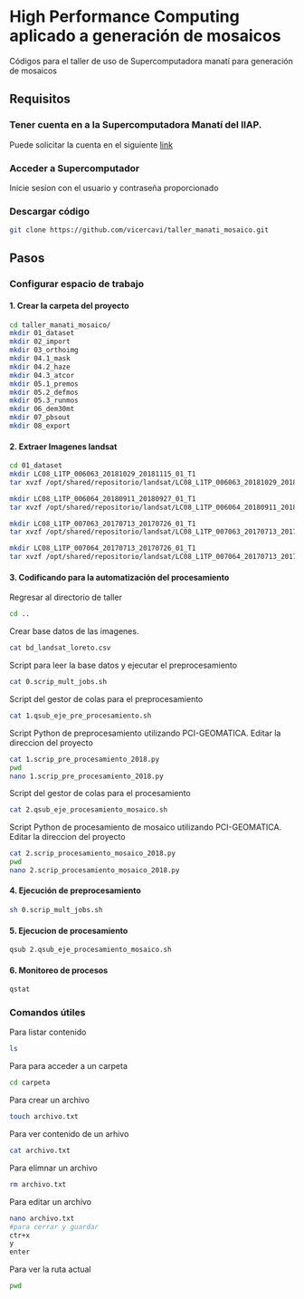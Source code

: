 # High Performance Computing aplicado a generación de mosaicos
Códigos para el taller de uso de Supercomputadora manatí para generación de mosaicos

## Requisitos
### Tener cuenta en a la Supercomputadora Manatí del IIAP. 
Puede solicitar la cuenta en el siguiente [link](https://docs.google.com/forms/d/e/1FAIpQLSetIRziYnWZbAeiRBg9jeNXnCWJQ0EPYaASL9cFLmL8YFv3SA/viewform)

### Acceder a Supercomputador
Inicie sesíon con el usuario y contraseña proporcionado
### Descargar código
```bash
git clone https://github.com/vicercavi/taller_manati_mosaico.git
```
## Pasos

### Configurar espacio de trabajo
#### 1. Crear la carpeta del proyecto
```bash
cd taller_manati_mosaico/ 
mkdir 01_dataset
mkdir 02_import
mkdir 03_orthoimg
mkdir 04.1_mask
mkdir 04.2_haze
mkdir 04.3_atcor
mkdir 05.1_premos
mkdir 05.2_defmos
mkdir 05.3_runmos
mkdir 06_dem30mt
mkdir 07_pbsout
mkdir 08_export
```
#### 2. Extraer Imagenes landsat
```bash
cd 01_dataset
mkdir LC08_L1TP_006063_20181029_20181115_01_T1
tar xvzf /opt/shared/repositorio/landsat/LC08_L1TP_006063_20181029_20181115_01_T1.tar.gz -C LC08_L1TP_006063_20181029_20181115_01_T1/

mkdir LC08_L1TP_006064_20180911_20180927_01_T1
tar xvzf /opt/shared/repositorio/landsat/LC08_L1TP_006064_20180911_20180927_01_T1.tar.gz -C LC08_L1TP_006064_20180911_20180927_01_T1/

mkdir LC08_L1TP_007063_20170713_20170726_01_T1
tar xvzf /opt/shared/repositorio/landsat/LC08_L1TP_007063_20170713_20170726_01_T1.tar.gz -C LC08_L1TP_007063_20170713_20170726_01_T1/

mkdir LC08_L1TP_007064_20170713_20170726_01_T1
tar xvzf /opt/shared/repositorio/landsat/LC08_L1TP_007064_20170713_20170726_01_T1.tar.gz -C LC08_L1TP_007064_20170713_20170726_01_T1/
```
#### 3. Codificando para la automatización del procesamiento 
Regresar al directorio de taller
```bash
cd ..
```
Crear base datos de las imagenes.
```bash
cat bd_landsat_loreto.csv 
```
Script para leer la base datos y ejecutar el preprocesamiento
```bash
cat 0.scrip_mult_jobs.sh
```
Script del gestor de colas para el preprocesamiento
```bash
cat 1.qsub_eje_pre_procesamiento.sh
```
Script Python de preprocesamiento utilizando PCI-GEOMATICA. Editar la direccion del proyecto 
```bash
cat 1.scrip_pre_procesamiento_2018.py
pwd
nano 1.scrip_pre_procesamiento_2018.py
```
Script del gestor de colas para el procesamiento
```bash
cat 2.qsub_eje_procesamiento_mosaico.sh
```
Script Python de procesamiento de mosaico utilizando PCI-GEOMATICA. Editar la direccion del proyecto 
```bash
cat 2.scrip_procesamiento_mosaico_2018.py
pwd
nano 2.scrip_procesamiento_mosaico_2018.py
```

#### 4. Ejecución de preprocesamiento 
```bash
sh 0.scrip_mult_jobs.sh
```
#### 5. Ejecucion de procesamiento
```bash
qsub 2.qsub_eje_procesamiento_mosaico.sh
```
#### 6. Monitoreo de procesos
```bash
qstat
```

### Comandos útiles
Para listar contenido
```bash
ls
```
Para para acceder a un carpeta
```bash
cd carpeta
```
Para crear un archivo
```bash
touch archivo.txt
``` 
Para ver contenido de un arhivo
```bash
cat archivo.txt
```
Para elimnar un archivo
```bash
rm archivo.txt
``` 
Para editar un archivo
```bash
nano archivo.txt
#para cerrar y guardar
ctr+x 
y
enter
``` 
Para ver la ruta actual
```bash
pwd
``` 